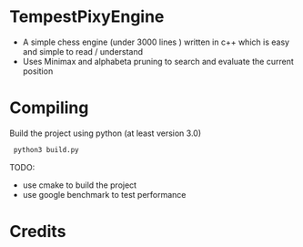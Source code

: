 
# TempestPixyEngine
- A simple chess engine (under 3000 lines ) written in c++  which is easy and simple to read / understand
- Uses Minimax and alphabeta pruning to search and evaluate the current position
# Compiling
Build the project using python (at least version 3.0)
```sh
 python3 build.py
```
TODO:
- use cmake to build the project
- use google benchmark to test performance


# Credits
